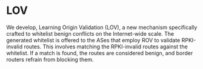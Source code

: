 # LOV
We develop, Learning Origin Validation (LOV), a new mechanism specifically crafted to whitelist benign conflicts on the Internet-wide scale. The generated whitelist is offered to the ASes that employ ROV to validate RPKI-invalid routes. This involves matching the RPKI-invalid routes against the whitelist. If a match is found, the routes are considered benign, and border routers refrain from blocking them.
